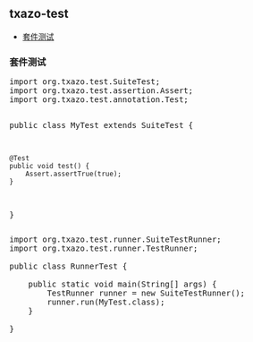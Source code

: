 <h2>
    <a id="user-content-txazo-test" class="anchor" href="#txazo-test" aria-hidden="true">
    <span class="octicon octicon-link"></span></a>
    txazo-test
</h2>
<ul>
    <li><a href="#user-content-txazo-test-suite">套件测试</a></li>
</ul>

<h3>
    <a id="user-content-txazo-test-suite" class="anchor" href="#txazo-test-suite" aria-hidden="true">
    <span class="octicon octicon-link"></span></a>
    套件测试
</h3>
<pre>
import org.txazo.test.SuiteTest;
import org.txazo.test.assertion.Assert;
import org.txazo.test.annotation.Test;

public class MyTest extends SuiteTest {

    @Test
    public void test() {
        Assert.assertTrue(true);
    }

}
</pre>
<pre>
import org.txazo.test.runner.SuiteTestRunner;
import org.txazo.test.runner.TestRunner;

public class RunnerTest {

    public static void main(String[] args) {
        TestRunner runner = new SuiteTestRunner();
        runner.run(MyTest.class);
    }

}
</pre>

